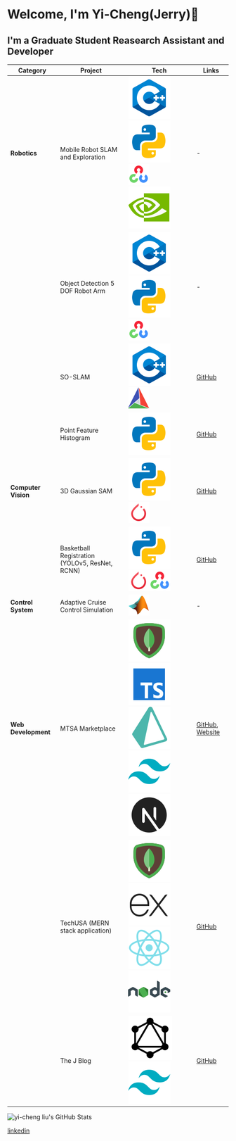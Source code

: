 # Welcome, I'm Yi-Cheng(Jerry)👋

## I'm a Graduate Student Reasearch Assistant and Developer

| Category            | Project                                        | Tech                                                                                                                                                                                                         | Links                                                                                                       |
| ------------------- | ---------------------------------------------- | ------------------------------------------------------------------------------------------------------------------------------------------------------------------------------------------------------------ | ----------------------------------------------------------------------------------------------------------- |
| **Robotics**        | Mobile Robot SLAM and Exploration              | ![c++](./icons/icons8-c++.svg)![python](./icons/icons8-python.svg)![OpenCV](./icons/icons8-opencv-48.png)![Jetson nano](./icons/icons8-nvidia.svg)                                                           | -                                                                                                           |
|                     | Object Detection 5 DOF Robot Arm               | ![c++](./icons/icons8-c++.svg)![python](./icons/icons8-python.svg)![OpenCV](./icons/icons8-opencv-48.png)                                                                                                    | -                                                                                                           |
|                     | SO-SLAM                                        | ![c++](./icons/icons8-c++.svg)![cmake](./icons/icons8-cmake-48.png)                                                                                                                                          | [GitHub](https://github.com/MRHan-426/SOSLAM)                                                               |
|                     | Point Feature Histogram                        | ![python](./icons/icons8-python.svg)                                                                                                                                                                         | [GitHub](https://github.com/yi-cheng-liu/point_feature_histogram)                                           |
| **Computer Vision** | 3D Gaussian SAM                                | ![python](./icons/icons8-python.svg)![pytorch](./icons/icons8-pytorch-48.png)                                                                                                                                | [GitHub](https://github.com/yi-cheng-liu/3d_gaussian_sam)                                                   |
|                     | Basketball Registration (YOLOv5, ResNet, RCNN) | ![python](./icons/icons8-python.svg)![pytorch](./icons/icons8-pytorch-48.png)![OpenCV](./icons/icons8-opencv-48.png)                                                                                         | [GitHub](https://github.com/yi-cheng-liu/basketball_registration)                                           |
| **Control System**  | Adaptive Cruise Control Simulation             | ![matlab](./icons/icons8-matlab-48.png)                                                                                                                                                                                                            | -                                                                                                           |
| **Web Development** | MTSA Marketplace                               | ![mongodb](./icons/icons8-mongodb.svg)![Typescript](./icons/icons8-typescript.svg)![prisma](/icons/icons8-prisma-orm.svg)![tailwindcss](./icons/icons8-tailwind-css.svg)![nextjs](./icons/icons8-nextjs.svg) | [GitHub](https://github.com/yi-cheng-liu/mtsa-marketplace), [Website](https://mtsa-marketplace.vercel.app/) |
|                     | TechUSA (MERN stack application)               | ![mongodb](./icons/icons8-mongodb.svg)![Express](./icons/icons8-express-js.svg)![React](./icons/icons8-react-native.svg)![nodejs](./icons/icons8-nodejs.svg)                                                 | [GitHub](https://github.com/yi-cheng-liu/techusa)                                                           |
|                     | The J Blog                                     | ![graphql](./icons/icons8-graphql.svg)![tailwind](./icons/icons8-tailwind-css.svg)                                                                                                                                                                                                            | [GitHub](https://github.com/yi-cheng-liu/TheJBlog)                                                          |



![yi-cheng liu's GitHub Stats](https://github-readme-stats.vercel.app/api?username=yi-cheng-liu&show_icons=true&hide_border=false&title_color=FFCB05&icon_color=FFCB05&bg_color=00274C&text_color=ffffff)

[linkedin](https://linkedin.com/in/yi-cheng-liu)
